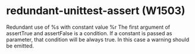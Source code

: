 # redundant-unittest-assert (W1503)

Redundant use of %s with constant value %r The first argument of
assertTrue and assertFalse is a condition. If a constant is passed as
parameter, that condition will be always true. In this case a warning
should be emitted.

